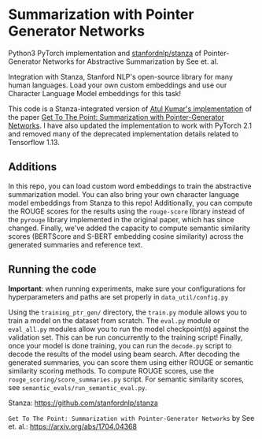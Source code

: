 # Summarization with Pointer Generator Networks
Python3 PyTorch implementation and [stanfordnlp/stanza]([https://github.com/stanfordnlp/stanza]) of Pointer-Generator Networks for Abstractive Summarization by See et. al.

Integration with Stanza, Stanford NLP's open-source library for many human languages. Load your own custom embeddings and use our Character Language Model embeddings for this task! 

This code is a Stanza-integrated version of [Atul Kumar's implementation]([url](https://github.com/atulkum/pointer_summarizer)) of the paper [Get To The Point: Summarization with Pointer-Generator Networks]([url](https://arxiv.org/abs/1704.04368)). I have also updated the implementation to work with PyTorch 2.1 and removed many of the deprecated implementation details related to Tensorflow 1.13. 

## Additions ##
In this repo, you can load custom word embeddings to train the abstractive summarization model. You can also bring your own character language model embeddings from Stanza to this repo!
Additionally, you can compute the ROUGE scores for the results using the `rouge-score` library instead of the `pyrouge` library implemented in the original paper, which has since changed.
Finally, we've added the capacity to compute semantic similarity scores (BERTScore and S-BERT embedding cosine similarity) across the generated summaries and reference text.

## Running the code
**Important**: when running experiments, make sure your configurations for hyperparameters and paths are set properly in `data_util/config.py`


Using the `training_ptr_gen/` directory, the `train.py` module allows you to train a model on the dataset from scratch. 
The `eval.py` module or `eval_all.py` modules allow you to run the model checkpoint(s) against the validation set. This can be run concurrently to the training script!
Finally, once your model is done training, you can run the `decode.py` script to decode the results of the model using beam search. After decoding the generated summaries, you can score them using either ROUGE or semantic similarity scoring methods. To compute ROUGE scores, use the `rouge_scoring/score_summaries.py` script. For semantic similarity scores, see `semantic_evals/run_semantic_eval.py`.

Stanza: https://github.com/stanfordnlp/stanza

`Get To The Point: Summarization with Pointer-Generator Networks` by See et. al.: https://arxiv.org/abs/1704.04368
